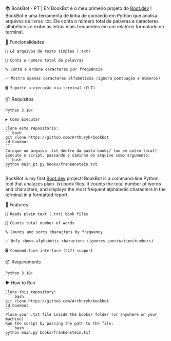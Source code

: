 📚 BookBot - PT | EN
BookBot é o meu primeiro projeto do [Boot.dev](https://www.boot.dev) !
BookBot é uma ferramenta de linha de comando em Python que analisa arquivos de livros .txt. Ele conta o número total de palavras e caracteres alfabéticos e exibe as letras mais frequentes em um relatório formatado no terminal.

🚀 Funcionalidades

    📖 Lê arquivos de texto simples (.txt)

    🔢 Conta o número total de palavras

    🔤 Conta e ordena caracteres por frequência

    ✅ Mostra apenas caracteres alfabéticos (ignora pontuação e números)

    🖥️ Suporte a execução via terminal (CLI)

    
📦 Requisitos

    Python 3.10+

    ▶️ Como Executar

    Clone este repositório:
    ```bash
    git clone https://github.com/Arthuryh/bookbot
    cd bookbot
    ```
    Coloque um arquivo .txt dentro da pasta books/ (ou em outro local)
    Execute o script, passando o caminho do arquivo como argumento:
    ```bash
    python main_pt.py books/frankenstein.txt
    ```

BookBot is my first [Boot.dev](https://www.boot.dev) project!
BookBot is a command-line Python tool that analyzes plain .txt book files. It counts the total number of words and characters, and displays the most frequent alphabetic characters in the terminal in a formatted report.

🚀 Features

    📖 Reads plain text (.txt) book files

    🔢 Counts total number of words

    🔤 Counts and sorts characters by frequency

    ✅ Only shows alphabetic characters (ignores punctuation/numbers)

    🖥️ Command-line interface (CLI) support

  📦 Requirements

    Python 3.10+

▶️ How to Run

    Clone this repository:
     ```bash
    git clone https://github.com/Arthuryh/bookbot
    cd bookbot
    ```
    Place your .txt file inside the books/ folder (or anywhere on your machine)
    Run the script by passing the path to the file:
     ```bash
    python main.py books/frankenstein.txt
    ```
    
